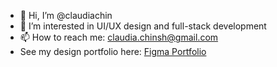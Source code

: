 - 👋 Hi, I’m @claudiachin
- 👀 I’m interested in UI/UX design and full-stack development
- 📫 How to reach me: claudia.chinsh@gmail.com
- See my design portfolio here: [Figma Portfolio](https://www.figma.com/file/3zMuqcYPx5Jhgwez7qLtpd/Portfolio?node-id=0%3A1)

<!---
claudiachin/claudiachin is a ✨ special ✨ repository because its `README.md` (this file) appears on your GitHub profile.
You can click the Preview link to take a look at your changes.
--->
